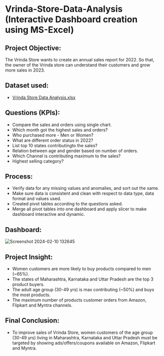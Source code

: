 # Vrinda-Store-Data-Analysis (Interactive Dashboard creation using MS-Excel)


## Project Objective:

The Vrinda Store wants to create an annual sales report for 2022. So that, the owner of the Vrinda store can understand their customers and grow more sales in 2023.

## Dataset used:

+ [Vrinda Store Data Analysis.xlsx](https://github.com/SrujanChilukamari/Excel_Vrindra_Store_Analysis/files/14228539/Vrinda.Store.Data.Analysis.xlsx)


## Questions (KPIs):

+ Compare the sales and orders using single chart.
+ Which month got the highest sales and orders?
+ Who purchased more - Men or Women?
+ What are different order status in 2022?
+ List top 10 states contributingto the sales?
+ Relation between age and gender based on number of orders.
+ Which Channel is contributing maximum to the sales?
+ Highest selling category?

## Process:

+ Verify data for any missing values and anomalies, and sort out the same.
+ Make sure data is consistent and clean with respect to data type, data format and values used.
+ Created pivot tables according to the questions asked.
+ Merge all pivot tables into one dashboard and apply slicer to make dashboard interactive and dynamic.

## Dashboard:
![Screenshot 2024-02-10 132645](https://github.com/SrujanChilukamari/Excel_Vrindra_Store_Analysis/assets/70699463/1b09d37b-c7f3-4995-9ec3-7a076ea92f33)





## Project Insight:

+ Women customers are more likely to buy products compared to men (~65%).
+ The states of Maharashtra, Karnataka and Uttar Pradesh are the top 3 product buyers.
+ The adult age group (30-49 yrs) is max contributing (~50%) and buys the most products.
+ The maximum number of products customer orders from Amazon, Flipkart and Myntra channels.

## Final Conclusion:

+ To improve sales of Vrinda Store, women customers of the age group (30-49 yrs) living in Maharashtra, Karnataka and Uttar Pradesh must be targeted by showing ads/offers/coupons available on Amazon, Flipkart and Myntra.
